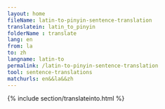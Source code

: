 ```yaml
---
layout: home
fileName: latin-to-pinyin-sentence-translation
translatein: latin_to_pinyin
folderName : translate
lang: en
from: la
to: zh
langname: latin-to
permalink: /latin-to-pinyin-sentence-translation
tool: sentence-translations
matchurls: en&&la&&zh
---
```

{% include section/translateinto.html %}
